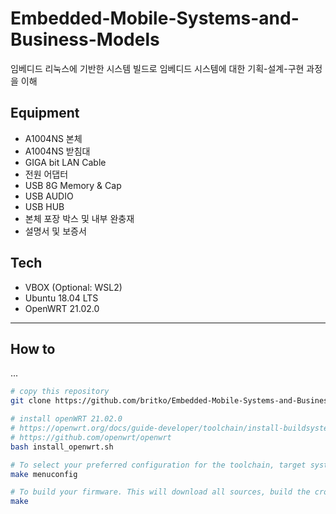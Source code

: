 # Embedded-Mobile-Systems-and-Business-Models
임베디드 리눅스에 기반한 시스템 빌드로 임베디드 시스템에 대한 기획-설계-구현 과정을 이해

## Equipment
- A1004NS 본체
- A1004NS 받침대
- GIGA bit LAN Cable
- 전원 어댑터
- USB 8G Memory & Cap
- USB AUDIO
- USB HUB
- 본체 포장 박스 및 내부 완충재
- 설명서 및 보증서

## Tech
- VBOX (Optional: WSL2)
- Ubuntu 18.04 LTS
- OpenWRT 21.02.0

---

## How to
...

```bash
# copy this repository
git clone https://github.com/britko/Embedded-Mobile-Systems-and-Business-Models.git
```

```bash
# install openWRT 21.02.0
# https://openwrt.org/docs/guide-developer/toolchain/install-buildsystem#debianubuntu
# https://github.com/openwrt/openwrt
bash install_openwrt.sh

# To select your preferred configuration for the toolchain, target system & firmware packages.
make menuconfig

# To build your firmware. This will download all sources, build the cross-compile toolchain and then cross-compile the GNU/Linux kernel & all chosen applications for your target system.
make
```